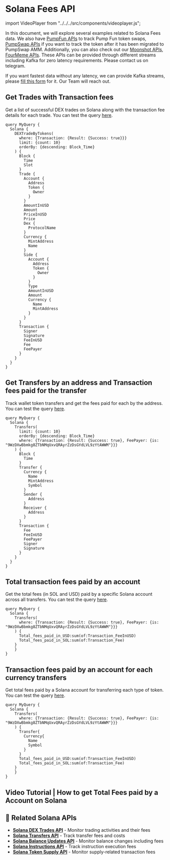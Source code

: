 # Solana Fees API

import VideoPlayer from "../../../src/components/videoplayer.js";

In this document, we will explore several examples related to Solana Fees data.
We also have [PumpFun APIs](https://docs.bitquery.io/docs/blockchain/Solana/Pump-Fun-API/) to track Pump Fun token swaps, [PumpSwap APIs](https://docs.bitquery.io/docs/blockchain/Solana/pump-swap-api/) if you want to track the token after it has been migrated to PumpSwap AMM.
Additionally, you can also check out our [Moonshot APIs](https://docs.bitquery.io/docs/blockchain/Solana/Moonshot-API/), [FourMeme APIs](https://docs.bitquery.io/docs/examples/BSC/four-meme-api/).
These APIs can be provided through different streams including Kafka for zero latency requirements. Please contact us on telegram.

<head>
  <meta name="title" content="Solana Fees API - Track Transaction Fees on Solana DApps"/>
  <meta name="description" content="Query and analyze Solana transaction fees using Bitquery’s Solana Fees API. Get data on DEX trades, wallet transfers, and total account fees."/>
  <meta name="keywords" content="Solana Fees API,Solana transaction fees,Solana Blockchain Data API,Track Solana DEX fees,Solana wallet fee analytics,crypto fees,Solana gas fees,Solana API,Kafka Solana API,Blockchain Data API,Solana token fees,Solana fee explorer"/>
  <meta name="robots" content="index, follow"/>
  <meta http-equiv="Content-Type" content="text/html; charset=utf-8"/>
  <meta name="language" content="English"/>

  <meta property="og:type" content="website" />
  <meta property="og:title" content="Track Solana Transaction Fees with Solana Fees API" />
  <meta property="og:description" content="Analyze transaction fees on Solana including DEX trades, wallet transfers, and account-level metrics using Bitquery’s Solana Fees API." />

  <meta property="twitter:card" content="summary_large_image"/>
  <meta property="twitter:title" content="Track Solana Transaction Fees with Solana Fees API"/>
  <meta property="twitter:description" content="Analyze transaction fees on Solana including DEX trades, wallet transfers, and account-level metrics using Bitquery’s Solana Fees API."/>
</head>

If you want fastest data without any latency, we can provide Kafka streams, please [fill this form](https://bitquery.io/forms/api) for it. Our Team will reach out.

## Get Trades with Transaction fees

Get a list of successful DEX trades on Solana along with the transaction fee details for each trade.
You can test the query [here](https://ide.bitquery.io/trades-with-transaction-fees#).

```
query MyQuery {
  Solana {
    DEXTradeByTokens(
      where: {Transaction: {Result: {Success: true}}}
      limit: {count: 10}
      orderBy: {descending: Block_Time}
    ) {
      Block {
        Time
        Slot
      }
      Trade {
        Account {
          Address
          Token {
            Owner
          }
        }
        AmountInUSD
        Amount
        PriceInUSD
        Price
        Dex {
          ProtocolName
        }
        Currency {
          MintAddress
          Name
        }
        Side {
          Account {
            Address
            Token {
              Owner
            }
          }
          Type
          AmountInUSD
          Amount
          Currency {
            Name
            MintAddress
          }
        }
      }
      Transaction {
        Signer
        Signature
        FeeInUSD
        Fee
        FeePayer
      }
    }
  }
}
```

## Get Transfers by an address and Transaction fees paid for the transfer

Track wallet token transfers and get the fees paid for each by the address.
You can test the query [here](https://ide.bitquery.io/wallet-transfers-with-transaction-fees-paid#).

```
query MyQuery {
  Solana {
    Transfers(
      limit: {count: 10}
      orderBy: {descending: Block_Time}
      where: {Transaction: {Result: {Success: true}, FeePayer: {is: "9WzDXwBbmkg8ZTbNMqUxvQRAyrZzDsGYdLVL9zYtAWWM"}}}
    ) {
      Block {
        Time
      }
      Transfer {
        Currency {
          Name
          MintAddress
          Symbol
        }
        Sender {
          Address
        }
        Receiver {
          Address
        }
      }
      Transaction {
        Fee
        FeeInUSD
        FeePayer
        Signer
        Signature
      }
    }
  }
}
```

## Total transaction fees paid by an account

Get the total fees (in SOL and USD) paid by a specific Solana account across all transfers.
You can test the query [here](https://ide.bitquery.io/total-txn-fees-paid-by-the-Account#).

```
query MyQuery {
  Solana {
    Transfers(
      where: {Transaction: {Result: {Success: true}, FeePayer: {is: "9WzDXwBbmkg8ZTbNMqUxvQRAyrZzDsGYdLVL9zYtAWWM"}}}
    ) {
      Total_fees_paid_in_USD:sum(of:Transaction_FeeInUSD)
      Total_fees_paid_in_SOL:sum(of:Transaction_Fee)
  	}
	}
}
```

## Transaction fees paid by an account for each currency transfers

Get total fees paid by a Solana account for transferring each type of token.
You can test the query [here](https://ide.bitquery.io/Transaction-fees-paid-by-Account-aggregated-by-currency#).

```
query MyQuery {
  Solana {
    Transfers(
      where: {Transaction: {Result: {Success: true}, FeePayer: {is: "9WzDXwBbmkg8ZTbNMqUxvQRAyrZzDsGYdLVL9zYtAWWM"}}}
    ) {
      Transfer{
        Currency{
          Name
          Symbol
        }
      }
      Total_fees_paid_in_USD:sum(of:Transaction_FeeInUSD)
      Total_fees_paid_in_SOL:sum(of:Transaction_Fee)
  	}
	}
}
```

## Video Tutorial | How to get Total Fees paid by a Account on Solana

<VideoPlayer url="https://www.youtube.com/watch?v=xzNQ8S8L0-Q" />

## 🔗 Related Solana APIs

- **[Solana DEX Trades API](https://docs.bitquery.io/docs/blockchain/Solana/solana-dextrades/)** - Monitor trading activities and their fees
- **[Solana Transfers API](https://docs.bitquery.io/docs/blockchain/Solana/solana-transfers/)** - Track transfer fees and costs
- **[Solana Balance Updates API](https://docs.bitquery.io/docs/blockchain/Solana/solana-balance-updates/)** - Monitor balance changes including fees
- **[Solana Instructions API](https://docs.bitquery.io/docs/blockchain/Solana/solana-instructions/)** - Track instruction execution fees
- **[Solana Token Supply API](https://docs.bitquery.io/docs/blockchain/Solana/token-supply-cube/)** - Monitor supply-related transaction fees
